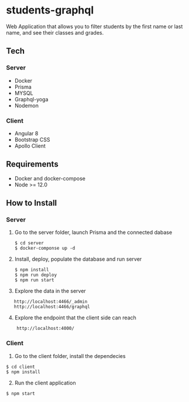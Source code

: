 # students-graphql
Web Application that allows you to filter students by the first name or last name, and see their classes and grades.
## Tech
### Server
- Docker
- Prisma
- MYSQL
- Graphql-yoga
- Nodemon
### Client
- Angular 8
- Bootstrap CSS
- Apollo Client
## Requirements
- Docker and docker-compose
- Node >= 12.0

## How to Install
### Server

1. Go to the server folder, launch Prisma and the connected dabase
    ```
    $ cd server
    $ docker-componse up -d
    ```
2. Install, deploy, populate the database and run server
    ```
    $ npm install
    $ npm run deploy
    $ npm run start
    ```
3. Explore the data in the server
 ```
    http://localhost:4466/_admin
    http://localhost:4466/graphql
```
4. Explore the endpoint that the client side can reach
```
    http://localhost:4000/
```
### Client
1. Go to the client folder, install the dependecies
```
$ cd client
$ npm install
```
2. Run the client application
```
$ npm start
```
